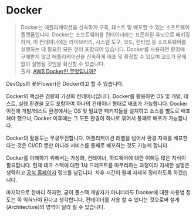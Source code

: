 # Docker

> Docker는 애플리케이션을 신속하게 구축, 테스트 및 배포할 수 있는 소프트웨어 플랫폼입니다. Docker는 소프트웨어를 컨테이너라는 표준화된 유닛으로 패키징하며, 이 컨테이너에는 라이브러리, 시스템 도구, 코드, 런타임 등 소프트웨어를 실행하는 데 필요한 모든 것이 포함되어 있습니다. Docker를 사용하면 환경에 구애받지 않고 애플리케이션을 신속하게 배포 및 확장할 수 있으며 코드가 문제없이 실행될 것임을 확신할 수 있습니다.<br>
> 출처: [AWS Docker란 무엇입니까?](https://aws.amazon.com/ko/docker/)

DevOps의 꽃(Flower)은 Docker라고 할 수 있습니다.

Docker의 핵심은 경량화 가상화 컨테이너입니다. Docker를 활용하면 OS 및 개발, 테스트, 실행 환경을 모두 포함하여 하나의 컨테이너 형태로 배포가 가능합니다. Docker 이전에 개발/테스트 환경에서는 OS 및 필요한 패키지들을 설치하고 소스를 별도로 배포해야 했으나, Docker 이후에는 그 모든 환경이 하나로 묶어서 통째로 배포가 가능합니다.

Docker의 활용도는 무궁무진합니다. 어플리케이션 레벨을 넘어서 환경 자체를 배포한다는 것은 CI/CD 뿐만 아니라 서비스를 통째로 배포하는 것도 가능케 합니다.

Docker를 이해하기 위해서는 가상화, 컨테이너, 하드웨어에 대한 이해등 많은 지식이 필요합니다. 현재 테크 스택에 대한 1차 드레프트를 마무리하는 과정이라 자세한 설명은 생략하고 [공식 홈페이지](https://www.docker.com/) 링크를 남깁니다. 차후 시간이 될때 자세히 정리하도록 하겠습니다.

마지막으로 한마디 하자면, 굳이 풀스택 개발자가 아니더라도 Docker에 대한 사용법 정도는 꼭 익혀놔야 된다고 생각합니다. 컨테이너를 사용 할 수 있다는 것으로써 설계(Architecture)의 영역이 달라 질 수 있습니다.

